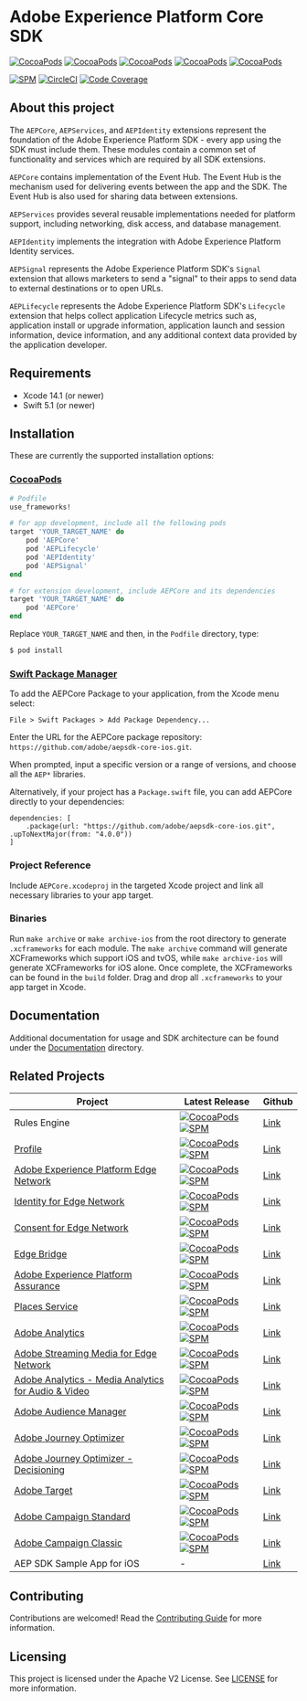 # Adobe Experience Platform Core SDK

[![CocoaPods](https://img.shields.io/github/v/release/adobe/aepsdk-core-ios?label=AEPCore&logo=apple&logoColor=white&color=orange&sort=semver)](https://cocoapods.org/pods/AEPCore)
[![CocoaPods](https://img.shields.io/github/v/release/adobe/aepsdk-core-ios?label=AEPServices&logo=apple&logoColor=white&color=orange&sort=semver)](https://cocoapods.org/pods/AEPServices)
[![CocoaPods](https://img.shields.io/github/v/release/adobe/aepsdk-core-ios?label=AEPLifecycle&logo=apple&logoColor=white&color=orange&sort=semver)](https://cocoapods.org/pods/AEPLifecycle)
[![CocoaPods](https://img.shields.io/github/v/release/adobe/aepsdk-core-ios?label=AEPIdentity&logo=apple&logoColor=white&color=orange&sort=semver)](https://cocoapods.org/pods/AEPIdentity)
[![CocoaPods](https://img.shields.io/github/v/release/adobe/aepsdk-core-ios?label=AEPSignal&logo=apple&logoColor=white&color=orange&sort=semver)](https://cocoapods.org/pods/AEPSignal)

[![SPM](https://img.shields.io/github/v/release/adobe/aepsdk-core-ios?label=SPM&logo=apple&logoColor=white&color=orange&sort=semver)](https://github.com/adobe/aepsdk-core-ios/releases)
[![CircleCI](https://img.shields.io/circleci/project/github/adobe/aepsdk-core-ios/master.svg?logo=circleci)](https://circleci.com/gh/adobe/workflows/aepsdk-core-ios)
[![Code Coverage](https://img.shields.io/codecov/c/github/adobe/aepsdk-core-ios/main.svg?logo=codecov)](https://codecov.io/gh/adobe/aepsdk-core-ios/branch/main)

## About this project

The `AEPCore`, `AEPServices`, and `AEPIdentity` extensions represent the foundation of the Adobe Experience Platform SDK - every app using the SDK must include them. These modules contain a common set of functionality and services which are required by all SDK extensions.

`AEPCore` contains implementation of the Event Hub. The Event Hub is the mechanism used for delivering events between the app and the SDK. The Event Hub is also used for sharing data between extensions.

`AEPServices` provides several reusable implementations needed for platform support, including networking, disk access, and database management.

`AEPIdentity` implements the integration with Adobe Experience Platform Identity services.

`AEPSignal` represents the Adobe Experience Platform SDK's `Signal` extension that allows marketers to send a "signal" to their apps to send data to external destinations or to open URLs. 

`AEPLifecycle` represents the Adobe Experience Platform SDK's `Lifecycle` extension that helps collect application Lifecycle metrics such as, application install or upgrade information, application launch and session information, device information, and any additional context data provided by the application developer. 

## Requirements
- Xcode 14.1 (or newer)
- Swift 5.1 (or newer)

## Installation
These are currently the supported installation options:

### [CocoaPods](https://guides.cocoapods.org/using/using-cocoapods.html)
```ruby
# Podfile
use_frameworks!

# for app development, include all the following pods
target 'YOUR_TARGET_NAME' do
    pod 'AEPCore'
    pod 'AEPLifecycle'
    pod 'AEPIdentity'
    pod 'AEPSignal'
end

# for extension development, include AEPCore and its dependencies
target 'YOUR_TARGET_NAME' do
    pod 'AEPCore'
end
```

Replace `YOUR_TARGET_NAME` and then, in the `Podfile` directory, type:

```bash
$ pod install
```

### [Swift Package Manager](https://github.com/apple/swift-package-manager)

To add the AEPCore Package to your application, from the Xcode menu select:

`File > Swift Packages > Add Package Dependency...`

Enter the URL for the AEPCore package repository: `https://github.com/adobe/aepsdk-core-ios.git`.

When prompted, input a specific version or a range of versions, and choose all the `AEP*` libraries.

Alternatively, if your project has a `Package.swift` file, you can add AEPCore directly to your dependencies:

```
dependencies: [
    .package(url: "https://github.com/adobe/aepsdk-core-ios.git", .upToNextMajor(from: "4.0.0"))
]
```

### Project Reference

Include `AEPCore.xcodeproj` in the targeted Xcode project and link all necessary libraries to your app target.

### Binaries

Run `make archive` or `make archive-ios` from the root directory to generate `.xcframeworks` for each module. The `make archive` command will generate XCFrameworks which support iOS and tvOS, while `make archive-ios` will generate XCFrameworks for iOS alone. Once complete, the XCFrameworks can be found in the `build` folder. Drag and drop all `.xcframeworks` to your app target in Xcode.

## Documentation

Additional documentation for usage and SDK architecture can be found under the [Documentation](Documentation/README.md) directory.

## Related Projects

| Project | Latest Release | Github |
|---|---|---|
|  Rules Engine | [![CocoaPods](https://img.shields.io/github/v/release/adobe/aepsdk-rulesengine-ios?label=CocoaPods&logo=apple&logoColor=white&color=orange&sort=semver)](https://cocoapods.org/pods/AEPRulesEngine) [![SPM](https://img.shields.io/github/v/release/adobe/aepsdk-rulesengine-ios?label=SPM&logo=apple&logoColor=white&color=orange&sort=semver)](https://github.com/adobe/aepsdk-rulesengine-ios/releases) | [Link](https://github.com/adobe/aepsdk-rulesengine-ios) |
| [Profile](https://developer.adobe.com/client-sdks/documentation/profile/) | [![CocoaPods](https://img.shields.io/github/v/release/adobe/aepsdk-userprofile-ios?label=CocoaPods&logo=apple&logoColor=white&color=orange&sort=semver)](https://cocoapods.org/pods/AEPUserProfile) [![SPM](https://img.shields.io/github/v/release/adobe/aepsdk-userprofile-ios?label=SPM&logo=apple&logoColor=white&color=orange&sort=semver)](https://github.com/adobe/aepsdk-userprofile-ios/releases)| [Link](https://github.com/adobe/aepsdk-userprofile-ios) |
| [Adobe Experience Platform Edge Network](https://developer.adobe.com/client-sdks/documentation/edge-network/) |[![CocoaPods](https://img.shields.io/github/v/release/adobe/aepsdk-edge-ios?label=CocoaPods&logo=apple&logoColor=white&color=orange&sort=semver)](https://cocoapods.org/pods/AEPEdge) [![SPM](https://img.shields.io/github/v/release/adobe/aepsdk-edge-ios?label=SPM&logo=apple&logoColor=white&color=orange&sort=semver)](https://github.com/adobe/aepsdk-edge-ios/releases)| [Link](https://github.com/adobe/aepsdk-edge-ios) |
| [Identity for Edge Network](https://developer.adobe.com/client-sdks/documentation/identity-for-edge-network/) | [![CocoaPods](https://img.shields.io/github/v/release/adobe/aepsdk-edgeidentity-ios?label=CocoaPods&logo=apple&logoColor=white&color=orange&sort=semver)](https://cocoapods.org/pods/AEPEdgeIdentity) [![SPM](https://img.shields.io/github/v/release/adobe/aepsdk-edgeidentity-ios?label=SPM&logo=apple&logoColor=white&color=orange&sort=semver)](https://github.com/adobe/aepsdk-edgeidentity-ios/releases) | [Link](https://github.com/adobe/aepsdk-edgeidentity-ios) |
| [Consent for Edge Network](https://developer.adobe.com/client-sdks/documentation/consent-for-edge-network/) | [![CocoaPods](https://img.shields.io/github/v/release/adobe/aepsdk-edgeconsent-ios?label=CocoaPods&logo=apple&logoColor=white&color=orange&sort=semver)](https://cocoapods.org/pods/AEPEdgeConsent) [![SPM](https://img.shields.io/github/v/release/adobe/aepsdk-edgeconsent-ios?label=SPM&logo=apple&logoColor=white&color=orange&sort=semver)](https://github.com/adobe/aepsdk-edgeconsent-ios/releases) | [Link](https://github.com/adobe/aepsdk-edgeconsent-ios) |
| [Edge Bridge](https://developer.adobe.com/client-sdks/documentation/adobe-analytics/migrate-to-edge-network/) | [![CocoaPods](https://img.shields.io/github/v/release/adobe/aepsdk-edgebridge-ios?label=CocoaPods&logo=apple&logoColor=white&color=orange&sort=semver)](https://cocoapods.org/pods/AEPEdgeBridge) [![SPM](https://img.shields.io/github/v/release/adobe/aepsdk-edgebridge-ios?label=SPM&logo=apple&logoColor=white&color=orange&sort=semver)](https://github.com/adobe/aepsdk-edgebridge-ios/releases) | [Link](https://github.com/adobe/aepsdk-edgebridge-ios) |
| [Adobe Experience Platform Assurance](https://developer.adobe.com/client-sdks/documentation/platform-assurance-sdk/) | [![CocoaPods](https://img.shields.io/github/v/release/adobe/aepsdk-assurance-ios?label=CocoaPods&logo=apple&logoColor=white&color=orange&sort=semver)](https://cocoapods.org/pods/AEPAssurance) [![SPM](https://img.shields.io/github/v/release/adobe/aepsdk-assurance-ios?label=SPM&logo=apple&logoColor=white&color=orange&sort=semver)](https://github.com/adobe/aepsdk-assurance-ios/releases) | [Link](https://github.com/adobe/aepsdk-assurance-ios)
| [Places Service](https://developer.adobe.com/client-sdks/documentation/places/) | [![CocoaPods](https://img.shields.io/github/v/release/adobe/aepsdk-places-ios?label=CocoaPods&logo=apple&logoColor=white&color=orange&sort=semver)](https://cocoapods.org/pods/AEPPlaces) [![SPM](https://img.shields.io/github/v/release/adobe/aepsdk-places-ios?label=SPM&logo=apple&logoColor=white&color=orange&sort=semver)](https://github.com/adobe/aepsdk-places-ios/releases) | [Link](https://github.com/adobe/aepsdk-places-ios) |
| [Adobe Analytics](https://developer.adobe.com/client-sdks/documentation/adobe-analytics/) | [![CocoaPods](https://img.shields.io/github/v/release/adobe/aepsdk-analytics-ios?label=CocoaPods&logo=apple&logoColor=white&color=orange&sort=semver)](https://cocoapods.org/pods/AEPAnalytics) [![SPM](https://img.shields.io/github/v/release/adobe/aepsdk-analytics-ios?label=SPM&logo=apple&logoColor=white&color=orange&sort=semver)](https://github.com/adobe/aepsdk-analytics-ios/releases) | [Link](https://github.com/adobe/aepsdk-analytics-ios) |
| [Adobe Streaming Media for Edge Network](https://developer.adobe.com/client-sdks/documentation/media-for-edge-network/) | [![CocoaPods](https://img.shields.io/github/v/release/adobe/aepsdk-edgemedia-ios?label=CocoaPods&logo=apple&logoColor=white&color=orange&sort=semver)](https://cocoapods.org/pods/AEPEdgeMedia) [![SPM](https://img.shields.io/github/v/release/adobe/aepsdk-edgemedia-ios?label=SPM&logo=apple&logoColor=white&color=orange&sort=semver)](https://github.com/adobe/aepsdk-edgemedia-ios/releases) | [Link](https://github.com/adobe/aepsdk-edgemedia-ios) |
| [Adobe Analytics - Media Analytics for Audio & Video](https://developer.adobe.com/client-sdks/documentation/adobe-media-analytics/) | [![CocoaPods](https://img.shields.io/github/v/release/adobe/aepsdk-media-ios?label=CocoaPods&logo=apple&logoColor=white&color=orange&sort=semver)](https://cocoapods.org/pods/AEPMedia) [![SPM](https://img.shields.io/github/v/release/adobe/aepsdk-media-ios?label=SPM&logo=apple&logoColor=white&color=orange&sort=semver)](https://github.com/adobe/aepsdk-media-ios/releases) | [Link](https://github.com/adobe/aepsdk-media-ios) |
| [Adobe Audience Manager](https://developer.adobe.com/client-sdks/documentation/adobe-audience-manager/) | [![CocoaPods](https://img.shields.io/github/v/release/adobe/aepsdk-audience-ios?label=CocoaPods&logo=apple&logoColor=white&color=orange&sort=semver)](https://cocoapods.org/pods/AEPAudience) [![SPM](https://img.shields.io/github/v/release/adobe/aepsdk-audience-ios?label=SPM&logo=apple&logoColor=white&color=orange&sort=semver)](https://github.com/adobe/aepsdk-audience-ios/releases) | [Link](https://github.com/adobe/aepsdk-audience-ios) |
| [Adobe Journey Optimizer](https://developer.adobe.com/client-sdks/documentation/adobe-journey-optimizer/) | [![CocoaPods](https://img.shields.io/github/v/release/adobe/aepsdk-messaging-ios?label=CocoaPods&logo=apple&logoColor=white&color=orange&sort=semver)](https://cocoapods.org/pods/AEPMessaging) [![SPM](https://img.shields.io/github/v/release/adobe/aepsdk-messaging-ios?label=SPM&logo=apple&logoColor=white&color=orange&sort=semver)](https://github.com/adobe/aepsdk-messaging-ios/releases) | [Link](https://github.com/adobe/aepsdk-messaging-ios) |
| [Adobe Journey Optimizer - Decisioning](https://developer.adobe.com/client-sdks/documentation/adobe-journey-optimizer-decisioning/) | [![CocoaPods](https://img.shields.io/github/v/release/adobe/aepsdk-optimize-ios?label=CocoaPods&logo=apple&logoColor=white&color=orange&sort=semver)](https://cocoapods.org/pods/AEPOptimize) [![SPM](https://img.shields.io/github/v/release/adobe/aepsdk-optimize-ios?label=SPM&logo=apple&logoColor=white&color=orange&sort=semver)](https://github.com/adobe/aepsdk-optimize-ios/releases) | [Link](https://github.com/adobe/aepsdk-optimize-ios) |
| [Adobe Target](https://developer.adobe.com/client-sdks/documentation/adobe-target/) | [![CocoaPods](https://img.shields.io/github/v/release/adobe/aepsdk-target-ios?label=CocoaPods&logo=apple&logoColor=white&color=orange&sort=semver)](https://cocoapods.org/pods/AEPTarget) [![SPM](https://img.shields.io/github/v/release/adobe/aepsdk-target-ios?label=SPM&logo=apple&logoColor=white&color=orange&sort=semver)](https://github.com/adobe/aepsdk-target-ios/releases) | [Link](https://github.com/adobe/aepsdk-target-ios) |
| [Adobe Campaign Standard](https://developer.adobe.com/client-sdks/documentation/adobe-campaign-standard/) | [![CocoaPods](https://img.shields.io/github/v/release/adobe/aepsdk-campaign-ios?label=CocoaPods&logo=apple&logoColor=white&color=orange&sort=semver)](https://cocoapods.org/pods/AEPCampaign) [![SPM](https://img.shields.io/github/v/release/adobe/aepsdk-campaign-ios?label=SPM&logo=apple&logoColor=white&color=orange&sort=semver)](https://github.com/adobe/aepsdk-campaign-ios/releases) | [Link](https://github.com/adobe/aepsdk-campaign-ios) | 
[Adobe Campaign Classic](https://developer.adobe.com/client-sdks/documentation/adobe-campaign-classic/) | [![CocoaPods](https://img.shields.io/github/v/release/adobe/aepsdk-campaignclassic-ios?label=CocoaPods&logo=apple&logoColor=white&color=orange&sort=semver)](https://cocoapods.org/pods/AEPCampaignClassic) [![SPM](https://img.shields.io/github/v/release/adobe/aepsdk-campaignclassic-ios?label=SPM&logo=apple&logoColor=white&color=orange&sort=semver)](https://github.com/adobe/aepsdk-campaignclassic-ios/releases) | [Link](https://github.com/adobe/aepsdk-campaignclassic-ios) |
| AEP SDK Sample App for iOS | - |  [Link](https://github.com/adobe/aepsdk-sample-app-ios) |

## Contributing

Contributions are welcomed! Read the [Contributing Guide](./.github/CONTRIBUTING.md) for more information.

## Licensing

This project is licensed under the Apache V2 License. See [LICENSE](LICENSE) for more information.
